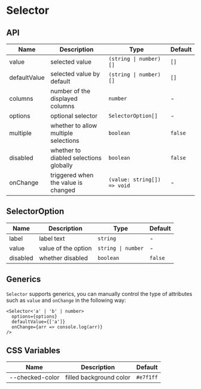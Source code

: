 # Selector

<code src="./demos/demo1.tsx"></code>

## API

| Name         | Description                            | Type                        | Default |
| ------------ | -------------------------------------- | --------------------------- | ------- |
| value        | selected value                         | `(string \| number)[]`      | `[]`    |
| defaultValue | selected value by default              | `(string \| number)[]`      | `[]`    |
| columns      | number of the displayed columns        | `number`                    | -       |
| options      | optional selector                      | `SelectorOption[]`          | -       |
| multiple     | whether to allow multiple selections   | `boolean`                   | `false` |
| disabled     | whether to diabled selections globally | `boolean`                   | `false` |
| onChange     | triggered when the value is changed    | `(value: string[]) => void` | -       |

## SelectorOption

| Name     | Description         | Type               | Default |
| -------- | ------------------- | ------------------ | ------- |
| label    | label text          | `string`           | -       |
| value    | value of the option | `string \| number` | -       |
| disabled | whether disabled    | `boolean`          | `false` |

## Generics

`Selector` supports generics, you can manually control the type of attributes such as `value` and `onChange` in the following way:

```tsx
<Selector<'a' | 'b' | number>
  options={options}
  defaultValue={['a']}
  onChange={arr => console.log(arr)}
/>
```

## CSS Variables

| Name            | Description             | Default   |
| --------------- | ----------------------- | --------- |
| --checked-color | filled background color | `#e7f1ff` |
